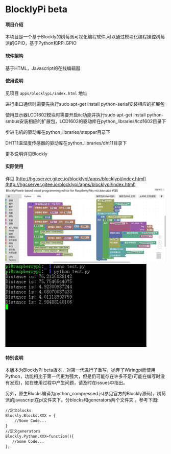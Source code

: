 # BlocklyPi beta

#### 项目介绍
本项目是一个基于Blockly的树莓派可视化编程软件,可以通过模块化编程操控树莓派的GPIO，基于Python和RPi.GPIO

#### 软件架构
基于HTML，Javascript的在线编辑器


#### 使用说明

见项目 `apps/blocklypi/index.html` 地址

进行串口通信时需要先执行sudo apt-get install python-serial安装相应的扩展包

使用显示器LCD1602模块时需要开启iic功能并执行sudo apt-get install python-smbus安装相应的扩展包，LCD1602的驱动库在python_libraries/lcd1602目录下

步进电机的驱动库在python_libraries/stepper目录下

DHT11温湿度传感器的驱动库在python_libraries/dht11目录下

更多说明详见Blockly



#### 实际使用
详见 [http://hgcserver.gitee.io/blocklypi/apps/blocklypi/index.html](http://hgcserver.gitee.io/blocklypi/apps/blocklypi/index.html)
![PIC1](images/pic1.png)
![PIC2](images/pic2.png)

#### 特别说明
本版本为BlocklyPi beta版本，对第一代进行了重写，抛弃了Wiringpi而使用Python，功能相比于第一代更为强大，但是仍可能存在许多不足(可能在编写时没有发现)，如在使用过程中产生问题，请及时在issues中指出。

另外，原生Blocks编译为python_compressed.js(参见官方的Blockly源码)，树莓派的javascript在pi文件夹下。分blocks和generators两个文件夹 。参考下图:

```
//定义blocks
Blockly.Blocks.XXX = {
    //Some Code...
}
//定义generators
Blockly.Python.XXX=function(){
   //Some Code...
};